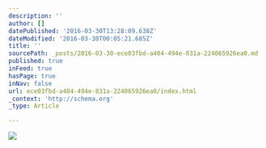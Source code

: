 ```yaml
---
description: ''
author: []
datePublished: '2016-03-30T13:28:09.638Z'
dateModified: '2016-03-30T00:05:21.685Z'
title: ''
sourcePath: _posts/2016-03-30-ece03fbd-a404-494e-831a-224065926ea0.md
published: true
inFeed: true
hasPage: true
inNav: false
url: ece03fbd-a404-494e-831a-224065926ea0/index.html
_context: 'http://schema.org'
_type: Article

---
```

![](https://the-grid-user-content.s3-us-west-2.amazonaws.com/fbdc6bc5-a64c-49ef-b2df-21d0a26bd819.png)